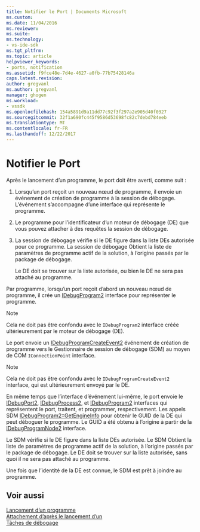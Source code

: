 ```yaml
---
title: Notifier le Port | Documents Microsoft
ms.custom: 
ms.date: 11/04/2016
ms.reviewer: 
ms.suite: 
ms.technology:
- vs-ide-sdk
ms.tgt_pltfrm: 
ms.topic: article
helpviewer_keywords:
- ports, notification
ms.assetid: f9fce48e-7d4e-4627-a0fb-77b75428146a
caps.latest.revision: 
author: gregvanl
ms.author: gregvanl
manager: ghogen
ms.workload:
- vssdk
ms.openlocfilehash: 154a5891d9a11dd77c92f3f297a2e905d40f0327
ms.sourcegitcommit: 32f1a690fc445f9586d53698fc82c7debd784eeb
ms.translationtype: MT
ms.contentlocale: fr-FR
ms.lasthandoff: 12/22/2017
---
```

# <a name="notifying-the-port"></a>Notifier le Port
Après le lancement d’un programme, le port doit être averti, comme suit :  
  
1.  Lorsqu’un port reçoit un nouveau nœud de programme, il envoie un événement de création de programme à la session de débogage. L’événement s’accompagne d’une interface qui représente le programme.  
  
2.  Le programme pour l’identificateur d’un moteur de débogage (DE) que vous pouvez attacher à des requêtes la session de débogage.  
  
3.  La session de débogage vérifie si le DE figure dans la liste DEs autorisée pour ce programme. La session de débogage Obtient la liste de paramètres de programme actif de la solution, à l’origine passés par le package de débogage.  
  
     Le DE doit se trouver sur la liste autorisée, ou bien le DE ne sera pas attaché au programme.  
  
 Par programme, lorsqu’un port reçoit d’abord un nouveau nœud de programme, il crée un [IDebugProgram2](../../extensibility/debugger/reference/idebugprogram2.md) interface pour représenter le programme.  
  
> [!NOTE]
>  Cela ne doit pas être confondu avec le `IDebugProgram2` interface créée ultérieurement par le moteur de débogage (DE).  
  
 Le port envoie un [IDebugProgramCreateEvent2](../../extensibility/debugger/reference/idebugprogramcreateevent2.md) événement de création de programme vers le Gestionnaire de session de débogage (SDM) au moyen de COM `IConnectionPoint` interface.  
  
> [!NOTE]
>  Cela ne doit pas être confondu avec le `IDebugProgramCreateEvent2` interface, qui est ultérieurement envoyé par le DE.  
  
 En même temps que l’interface d’événement lui-même, le port envoie le [IDebugPort2](../../extensibility/debugger/reference/idebugport2.md), [IDebugProcess2](../../extensibility/debugger/reference/idebugprocess2.md), et [IDebugProgram2](../../extensibility/debugger/reference/idebugprogram2.md) interfaces qui représentent le port, traitent, et programmer, respectivement. Les appels SDM [IDebugProgram2::GetEngineInfo](../../extensibility/debugger/reference/idebugprogram2-getengineinfo.md) pour obtenir le GUID de la DE qui peut déboguer le programme. Le GUID a été obtenu à l’origine à partir de la [IDebugProgramNode2](../../extensibility/debugger/reference/idebugprogramnode2.md) interface.  
  
 Le SDM vérifie si le DE figure dans la liste DEs autorisée. Le SDM Obtient la liste de paramètres de programme actif de la solution, à l’origine passés par le package de débogage. Le DE doit se trouver sur la liste autorisée, sans quoi il ne sera pas attaché au programme.  
  
 Une fois que l’identité de la DE est connue, le SDM est prêt à joindre au programme.  
  
## <a name="see-also"></a>Voir aussi  
 [Lancement d’un programme](../../extensibility/debugger/launching-a-program.md)   
 [Attachement d’après le lancement d’un](../../extensibility/debugger/attaching-after-a-launch.md)   
 [Tâches de débogage](../../extensibility/debugger/debugging-tasks.md)